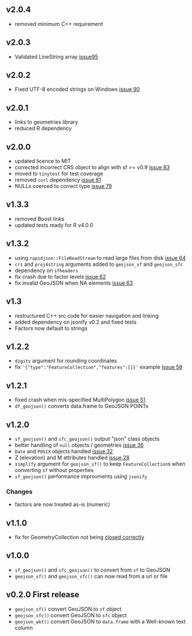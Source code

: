 ## v2.0.4

* removed minimum C++ requirement

## v2.0.3

* Validated LineString array [issue95](https://github.com/SymbolixAU/geojsonsf/issues/95)

## v2.0.2

* Fixed UTF-8 encoded strings on Windows [issue 90](https://github.com/SymbolixAU/geojsonsf/issues/90)

## v2.0.1

* links to geometries library
* reduced R dependency

## v2.0.0

* updated licence to MIT
* corrected incorrect CRS object to align with sf >= v0.9 [issue 83](https://github.com/SymbolixAU/geojsonsf/issues/83)
* moved to `tinytest` for test coverage
* removed `curl` dependency [issue 81](https://github.com/SymbolixAU/geojsonsf/issues/81)
* NULLs coerced to correct type [issue 79](https://github.com/SymbolixAU/geojsonsf/issues/79)

## v1.3.3

* removed Boost links
* updated tests ready for R v4.0.0

## v1.3.2

* using `rapidjson::FileReadStream` to read large files from disk [issue 64](https://github.com/SymbolixAU/geojsonsf/issues/64)
* `crs` and `proj4string` arguments added to `geojson_sf` and `geojson_sfc` 
* dependency on `sfheaders`
* fix crash due to factor levels [issue 62](https://github.com/SymbolixAU/geojsonsf/issues/62)
* fix invalid GeoJSON when NA elements [issue 63](https://github.com/SymbolixAU/geojsonsf/issues/63)


## v1.3

* restructured C++ src code for easier navigation and linking
* added dependency on jsonify v0.2 and fixed tests
* Factors now default to strings

## v1.2.2

* `digits` argument for rounding coordinates
* fix `'{"type":"FeatureCollection","features":[]}'` example [Issue 58](https://github.com/SymbolixAU/geojsonsf/issues/58)

## v1.2.1

* fixed crash when mis-specified MultiPolygon [issue 51](https://github.com/SymbolixAU/geojsonsf/issues/51)
* `df_geojson()` converts data.frame to GeoJSON POINTs

## v1.2.0

* `sf_geojson()` and `sfc_geojson()` output "json" class objects
* better handling of `null` objects / geometries [issue 36](https://github.com/SymbolixAU/geojsonsf/issues/36)
* `Date` and `POSIX` objects handled [issue 32](https://github.com/SymbolixAU/geojsonsf/issues/32)
* Z (elevation) and M attributes handled [issue 28](https://github.com/SymbolixAU/geojsonsf/issues/28)
* `simplify` argument for `geojson_sf()` to keep `FeatureCollection`s when converting `sf` without properties
* `sf_geojson()` performance improvments using `jsonify`

### Changes
* factors are now treated as-is (numeric)


## v1.1.0

* fix for GeometryCollection not being [closed correctly](https://github.com/SymbolixAU/geojsonsf/issues/26)

## v1.0.0

* `sf_geojson()` and `sfc_geojson()` to convert from `sf` to GeoJSON
* `geojson_sf()` and `geojson_sfc()` can now read from a url or file


## v0.2.0 First release

* `geojson_sf()`  convert GeoJSON to `sf` object
* `geojson_sfc()` convert GeoJSON to `sfc` object
* `geojson_wkt()` convert GeoJSON to `data.frame` with a Well-known text column


